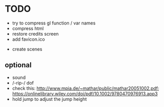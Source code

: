 # TODO

- try to compress gl function / var names
- compress html
- restore credits screen
- add favicon.ico

* create scenes

## optional

- sound
- /-rip-/ dof
- check this: http://www.mpia.de/~mathar/public/mathar20051002.pdf; https://onlinelibrary.wiley.com/doi/pdf/10.1002/9780470976913.app3
- hold jump to adjust the jump height
